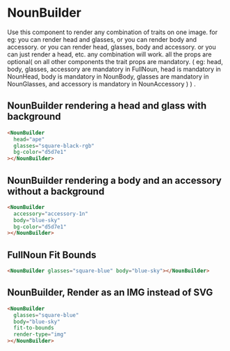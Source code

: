 <script setup>
import FullNounWithBackground from "./../examples/FullNounWithBackground.vue"
import FullNounWithoutBackground from "./../examples/FullNounWithoutBackground.vue"
import FullNounFitBounds from "./../examples/FullNounFitBounds.vue"
import FullNounRenderType from "./../examples/FullNounRenderType.vue"
import NounBuilderWithBackground from "./../examples/NounBuilderWithBackground.vue"
import NounBuilderWithoutBackground from "./../examples/NounBuilderWithoutBackground.vue"
import NounBuilderFitBounds from "./../examples/NounBuilderFitBounds.vue"
import NounBuilderRenderType from "./../examples/NounBuilderRenderType.vue"
</script>

# NounBuilder

Use this component to render any combination of traits on one image. for eg: you can render head and glasses, or you can render body and accessory. or you can render head, glasses, body and accessory. or you can just render a head, etc. any combination will work. all the props are optional( on all other components the trait props are mandatory. ( eg: head, body, glasses, accessory are mandatory in FullNoun, head is mandatory in NounHead, body is mandatory in NounBody, glasses are mandatory in NounGlasses, and accessory is mandatory in NounAccessory ) ) .

## NounBuilder rendering a head and glass with background

```html
<NounBuilder
  head="ape"
  glasses="square-black-rgb"
  bg-color="d5d7e1"
></NounBuilder>
```

<ClientOnly>
<NounBuilderWithBackground />
</ClientOnly>

## NounBuilder rendering a body and an accessory without a background

```html
<NounBuilder
  accessory="accessory-1n"
  body="blue-sky"
  bg-color="d5d7e1"
></NounBuilder>
```

<ClientOnly>
<NounBuilderWithoutBackground />
</ClientOnly>

## FullNoun Fit Bounds

```html
<NounBuilder glasses="square-blue" body="blue-sky"></NounBuilder>
```

<ClientOnly>
<NounBuilderFitBounds />
</ClientOnly>

## NounBuilder, Render as an IMG instead of SVG

```html
<NounBuilder
  glasses="square-blue"
  body="blue-sky"
  fit-to-bounds
  render-type="img"
></NounBuilder>
```

<ClientOnly>
<NounBuilderRenderType />
</ClientOnly>
